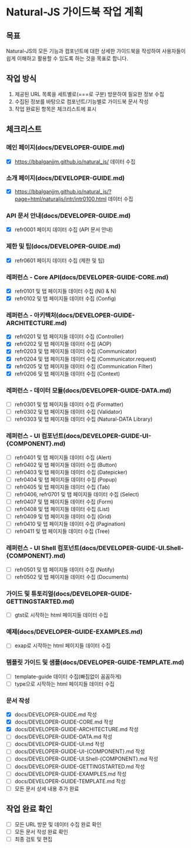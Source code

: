 # Natural-JS 가이드북 작업 계획

## 목표

Natural-JS의 모든 기능과 컴포넌트에 대한 상세한 가이드북을 작성하여 사용자들이 쉽게 이해하고 활용할 수 있도록 하는 것을 목표로 합니다.

## 작업 방식
1. 제공된 URL 목록을 세트별로(===로 구분) 방문하여 필요한 정보 수집
2. 수집된 정보를 바탕으로 컴포넌트/기능별로 가이드북 문서 작성
3. 작업 완료된 항목은 체크리스트에 표시

## 체크리스트

### 메인 페이지(docs/DEVELOPER-GUIDE.md)
- [x] https://bbalganjjm.github.io/natural_js/ 데이터 수집

### 소개 페이지(docs/DEVELOPER-GUIDE.md)
- [x] https://bbalganjjm.github.io/natural_js/?page=html/naturaljs/intr/intr0100.html 데이터 수집

### API 문서 안내(docs/DEVELOPER-GUIDE.md)
- [x] refr0001 페이지 데이터 수집 (API 문서 안내)

### 제한 및 팁(docs/DEVELOPER-GUIDE.md)
- [x] refr0601 페이지 데이터 수집 (제한 및 팁)

### 레퍼런스 - Core API(docs/DEVELOPER-GUIDE-CORE.md)
- [x] refr0101 및 탭 페이지들 데이터 수집 (N() & N)
- [x] refr0102 및 탭 페이지들 데이터 수집 (Config)

### 레퍼런스 - 아키텍처(docs/DEVELOPER-GUIDE-ARCHITECTURE.md)
- [x] refr0201 및 탭 페이지들 데이터 수집 (Controller)
- [x] refr0202 및 탭 페이지들 데이터 수집 (AOP)
- [x] refr0203 및 탭 페이지들 데이터 수집 (Communicator)
- [x] refr0204 및 탭 페이지들 데이터 수집 (Communicator.request)
- [x] refr0205 및 탭 페이지들 데이터 수집 (Communication Filter)
- [x] refr0206 및 탭 페이지들 데이터 수집 (Context)

### 레퍼런스 - 데이터 모듈(docs/DEVELOPER-GUIDE-DATA.md)
- [ ] refr0301 및 탭 페이지들 데이터 수집 (Formatter)
- [ ] refr0302 및 탭 페이지들 데이터 수집 (Validator)
- [ ] refr0303 및 탭 페이지들 데이터 수집 (Natural-DATA Library)

### 레퍼런스 - UI 컴포넌트(docs/DEVELOPER-GUIDE-UI-{COMPONENT}.md)
- [ ] refr0401 및 탭 페이지들 데이터 수집 (Alert)
- [ ] refr0402 및 탭 페이지들 데이터 수집 (Button)
- [ ] refr0403 및 탭 페이지들 데이터 수집 (Datepicker)
- [ ] refr0404 및 탭 페이지들 데이터 수집 (Popup)
- [ ] refr0405 및 탭 페이지들 데이터 수집 (Tab)
- [ ] refr0406, refr0701 및 탭 페이지들 데이터 수집 (Select)
- [ ] refr0407 및 탭 페이지들 데이터 수집 (Form)
- [ ] refr0408 및 탭 페이지들 데이터 수집 (List)
- [ ] refr0409 및 탭 페이지들 데이터 수집 (Grid)
- [ ] refr0410 및 탭 페이지들 데이터 수집 (Pagination)
- [ ] refr0411 및 탭 페이지들 데이터 수집 (Tree)

### 레퍼런스 - UI Shell 컴포넌트(docs/DEVELOPER-GUIDE-UI.Shell-{COMPONENT}.md)
- [ ] refr0501 및 탭 페이지들 데이터 수집 (Notify)
- [ ] refr0502 및 탭 페이지들 데이터 수집 (Documents)

### 가이드 및 튜토리얼(docs/DEVELOPER-GUIDE-GETTINGSTARTED.md)
- [ ] gtst로 시작하는 html 페이지들 데이터 수집

### 예제(docs/DEVELOPER-GUIDE-EXAMPLES.md)
- [ ] exap로 시작하는 html 페이지들 데이터 수집

### 템플릿 가이드 및 샘플(docs/DEVELOPER-GUIDE-TEMPLATE.md)
- [ ] template-guide 데이터 수집(빠짐없이 꼼꼼하게)
- [ ] type으로 시작하는 html 페이지들 데이터 수집

### 문서 작성
- [x] docs/DEVELOPER-GUIDE.md 작성
- [x] docs/DEVELOPER-GUIDE-CORE.md 작성
- [x] docs/DEVELOPER-GUIDE-ARCHITECTURE.md 작성
- [ ] docs/DEVELOPER-GUIDE-DATA.md 작성
- [ ] docs/DEVELOPER-GUIDE-UI.md 작성
- [ ] docs/DEVELOPER-GUIDE-UI-{COMPONENT}.md 작성
- [ ] docs/DEVELOPER-GUIDE-UI.Shell-{COMPONENT}.md 작성
- [ ] docs/DEVELOPER-GUIDE-GETTINGSTARTED.md 작성
- [ ] docs/DEVELOPER-GUIDE-EXAMPLES.md 작성
- [ ] docs/DEVELOPER-GUIDE-TEMPLATE.md 작성
- [ ] 모든 문서 상세 내용 추가 완료

## 작업 완료 확인
- [ ] 모든 URL 방문 및 데이터 수집 완료 확인
- [ ] 모든 문서 작성 완료 확인
- [ ] 최종 검토 및 편집
